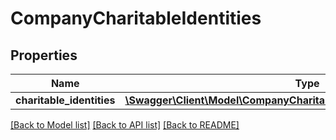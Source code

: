 # CompanyCharitableIdentities

## Properties
Name | Type | Description | Notes
------------ | ------------- | ------------- | -------------
**charitable_identities** | [**\Swagger\Client\Model\CompanyCharitableIdentitiesCharitableIdentities[]**](CompanyCharitableIdentitiesCharitableIdentities.md) |  | [optional] 

[[Back to Model list]](../README.md#documentation-for-models) [[Back to API list]](../README.md#documentation-for-api-endpoints) [[Back to README]](../README.md)


